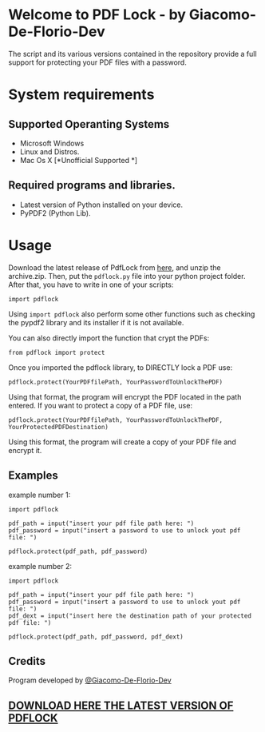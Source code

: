 
# Welcome to PDF Lock - by Giacomo-De-Florio-Dev
The script and its various versions contained in the repository provide a full support for protecting your PDF files with a password.

# System requirements
## Supported Operanting Systems
- Microsoft Windows
- Linux and Distros. 
- Mac Os X [*Unofficial Supported *]

## Required programs and libraries.
- Latest version of Python installed on your device.
- PyPDF2 (Python Lib).

# Usage
Download the latest release of PdfLock from [here](https://github.com/Giacomo-De-Florio-Dev/PdfLock/releases/latest), and unzip the archive.zip.
Then, put the `pdflock.py` file into your python project folder.
After that, you have to write in one of your scripts:

	import pdflock

Using `import pdflock` also perform some other functions such as checking the pypdf2 library and its installer if it is not available.

You can also directly import the function that crypt the PDFs:

	from pdflock import protect

Once you imported the pdflock library, to DIRECTLY lock a PDF use:

	pdflock.protect(YourPDFfilePath, YourPasswordToUnlockThePDF)

Using that format, the program will encrypt the PDF located in the path entered.
If you want to protect a copy of a PDF file, use:

	pdflock.protect(YourPDFfilePath, YourPasswordToUnlockThePDF, YourProtectedPDFDestination)

Using this format, the program will create a copy of your PDF file and encrypt it.

## Examples
example number 1:

	import pdflock

	pdf_path = input("insert your pdf file path here: ")
	pdf_password = input("insert a password to use to unlock yout pdf file: ")
	
	pdflock.protect(pdf_path, pdf_password)

example number 2:

	import pdflock

	pdf_path = input("insert your pdf file path here: ")
	pdf_password = input("insert a password to use to unlock yout pdf file: ")
	pdf_dext = input("insert here the destination path of your protected pdf file: ")

	pdflock.protect(pdf_path, pdf_password, pdf_dext)
	
## Credits
Program developed by [@Giacomo-De-Florio-Dev](https://github.com/giacomo-de-florio-dev/)

## [**DOWNLOAD HERE THE LATEST VERSION OF PDFLOCK**](https://github.com/Giacomo-De-Florio-Dev/PdfLock/releases/latest)
